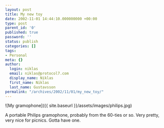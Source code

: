 ```yaml
---
layout: post
title: My new toy
date: 2002-11-01 14:44:10.000000000 +00:00
type: post
parent_id: '0'
published: true
password: ''
status: publish
categories: []
tags:
- Personal
meta: {}
author:
  login: niklas
  email: niklas@protocol7.com
  display_name: Niklas
  first_name: Niklas
  last_name: Gustavsson
permalink: "/archives/2002/11/01/my_new_toy/"
---
```

![My gramophone]({{ site.baseurl }}/assets/images/philips.jpg)

A portable Philips gramophone, probably from the 60-ties or so. Very pretty, very nice for picnics. Gotta have one.

